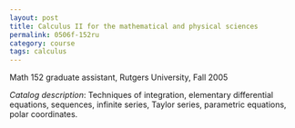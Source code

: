 ```yaml
---
layout: post
title: Calculus II for the mathematical and physical sciences
permalink: 0506f-152ru
category: course
tags: calculus
---
```


Math 152 graduate assistant, Rutgers University, Fall 2005<!--more-->

*Catalog description*: Techniques of integration, elementary differential equations, sequences, infinite series, Taylor series, parametric equations, polar coordinates.

